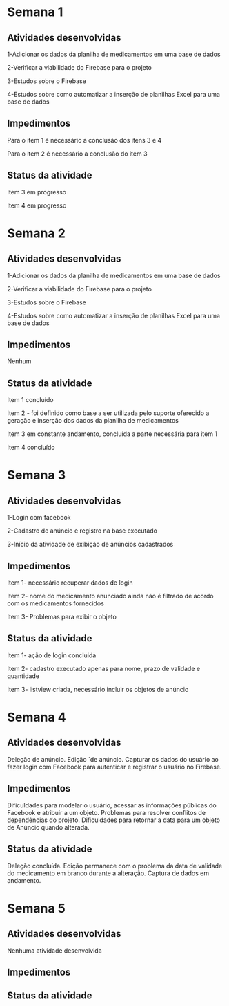 # Semana 1


## Atividades desenvolvidas

1-Adicionar os dados da planilha de medicamentos em uma base de dados

2-Verificar a viabilidade do Firebase para o projeto

3-Estudos sobre o Firebase

4-Estudos sobre como automatizar a inserção de planilhas Excel para uma base de dados

## Impedimentos

Para o item 1 é necessário a conclusão dos itens 3 e 4

Para o item 2 é necessário a conclusão do item 3


## Status da atividade

Item 3 em progresso

Item 4 em progresso

# Semana 2

## Atividades desenvolvidas

1-Adicionar os dados da planilha de medicamentos em uma base de dados

2-Verificar a viabilidade do Firebase para o projeto
  
3-Estudos sobre o Firebase

4-Estudos sobre como automatizar a inserção de planilhas Excel para uma base de dados

## Impedimentos

Nenhum

## Status da atividade

Item 1 concluído

Item 2 - foi definido como base a ser utilizada pelo suporte oferecido a geração e
    inserção dos dados da planilha de medicamentos
    
Item 3 em constante andamento, concluída a parte necessária para item 1

Item 4 concluído

# Semana 3

## Atividades desenvolvidas

1-Login com facebook

2-Cadastro de anúncio e registro na base executado

3-Início da atividade de exibição de anúncios cadastrados

## Impedimentos

Item 1- necessário recuperar dados de login

Item 2- nome do medicamento anunciado ainda não é filtrado de acordo com os medicamentos fornecidos

Item 3- Problemas para exibir o objeto

## Status da atividade

Item 1- ação de login concluida

Item 2- cadastro executado apenas para nome, prazo de validade e quantidade

Item 3- listview criada, necessário incluir os objetos de anúncio

# Semana 4

## Atividades desenvolvidas

Deleção de anúncio.
Edição ´de anúncio.
Capturar os dados do usuário ao fazer login com Facebook para autenticar e registrar o usuário no Firebase.

## Impedimentos

Dificuldades para modelar o usuário, acessar as informações públicas do Facebook e atribuir a um objeto.
Problemas para resolver conflitos de dependências do projeto.
Dificuldades para retornar a data para um objeto de Anúncio quando alterada.

## Status da atividade

Deleção concluída.
Edição permanece com o problema da data de validade do medicamento em branco durante a alteração.
Captura de dados em andamento.

# Semana 5

## Atividades desenvolvidas

Nenhuma atividade desenvolvida

## Impedimentos

## Status da atividade
